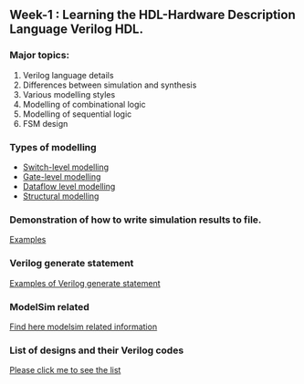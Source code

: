 ## Week-1 : Learning the HDL-Hardware Description Language Verilog HDL.

### Major topics:
<ol>
<li>Verilog language details</li>
<li>Differences between simulation and synthesis</li>
<li>Various modelling styles</li>
<li>Modelling of combinational logic</li>
<li>Modelling of sequential logic</li>
<li>FSM design</li>
</ol>

### Types of modelling

- [Switch-level modelling](https://github.com/dicdesign/ieeeMentorshipHyd/tree/main/verilog/switchLevelModelling)
- [Gate-level modelling](https://github.com/dicdesign/ieeeMentorshipHyd/tree/main/verilog/gateLevelModelling)
- [Dataflow level modelling](https://github.com/dicdesign/ieeeMentorshipHyd/tree/main/verilog/dataFlowModelling)
- [Structural modelling](https://github.com/dicdesign/ieeeMentorshipHyd/tree/main/verilog/structuralModelling) 

### Demonstration of how to write simulation results to file.
[Examples](https://github.com/dicdesign/ieeeMentorshipHyd/tree/main/verilog/writingOutputToFile)

### Verilog generate statement
[Examples of Verilog generate statement](https://github.com/dicdesign/ieeeMentorshipHyd/blob/main/verilog/verilogGenerateStatement.md)

### ModelSim related
[Find here modelsim related information](https://github.com/dicdesign/ieeeMentorshipHyd/tree/main/verilog/modelsim)

### List of designs and their Verilog codes

[Please click me to see the list](https://github.com/dicdesign/asic_edatools/blob/main/list_verilogCodes.md)
